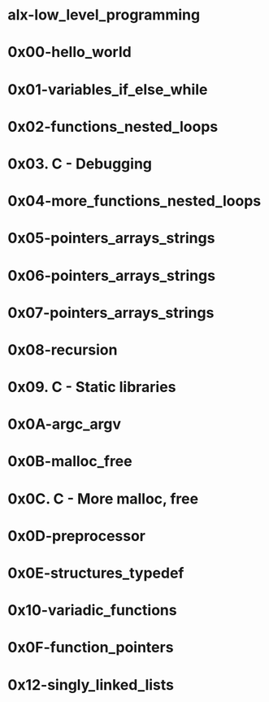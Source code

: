 # alx-low_level_programming
# 0x00-hello_world
# 0x01-variables_if_else_while
# 0x02-functions_nested_loops
# 0x03. C - Debugging
# 0x04-more_functions_nested_loops
# 0x05-pointers_arrays_strings
# 0x06-pointers_arrays_strings
# 0x07-pointers_arrays_strings
# 0x08-recursion
# 0x09. C - Static libraries
# 0x0A-argc_argv
# 0x0B-malloc_free
# 0x0C. C - More malloc, free
# 0x0D-preprocessor
# 0x0E-structures_typedef
# 0x10-variadic_functions
# 0x0F-function_pointers
# 0x12-singly_linked_lists
